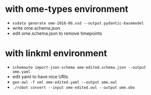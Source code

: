 
# with ome-types environment
* `xsdata generate ome-2016-06.xsd --output pydantic-basemodel`
* write ome.schema.json
* edit ome.schema.json to remove timepoints

# with linkml environment
* `schemauto import-json-schema ome-edited.schema.json --output ome.yaml`
* edit yaml to have nice URIs
* `gen-owl -f xml ome-edited.yaml --output ome.owl`
* `./robot convert --input ome-edited.owl --output ome.obo`
